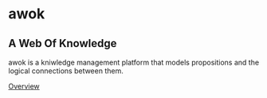 # awok
## A Web Of Knowledge

awok is a kniwledge management platform that models propositions and the logical connections between them.

[Overview](/docs/awok_overview.md)


